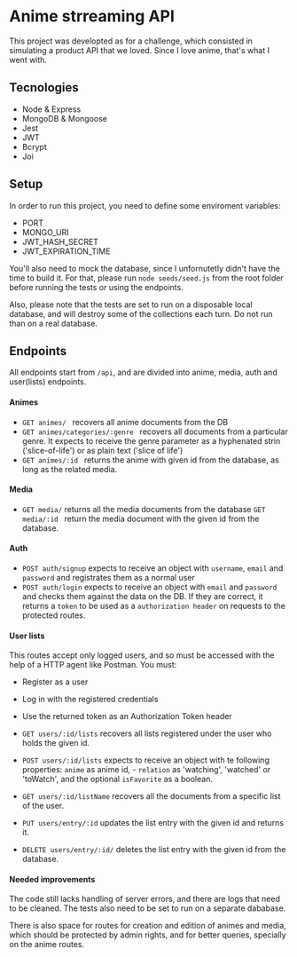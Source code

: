 # Anime strreaming API

This project was developted as for a challenge, which consisted in simulating a product API that we loved. Since I love anime, that's what I went with.

## Tecnologies

- Node & Express
- MongoDB & Mongoose
- Jest
- JWT
- Bcrypt
- Joi

## Setup
In order to run this project, you need to define some enviroment variables:

- PORT
- MONGO_URI
- JWT_HASH_SECRET
- JWT_EXPIRATION_TIME

You'll also need to mock the database, since I unfornutetly didn't have the time to build it. For that, please run ```node seeds/seed.js``` from the root folder before running the tests or using the endpoints.

Also, please note that the tests are set to run on a disposable local database, and will destroy some of the collections each turn. Do not run than on a real database.

## Endpoints
All endpoints start from ```/api```, and are divided into anime, media, auth and user(lists) endpoints.
#### Animes
- ```GET animes/ ``` recovers all anime documents from the DB
- ```GET animes/categories/:genre ``` recovers all documents from a particular genre. It expects to receive the genre parameter as a hyphenated strin ('slice-of-life') or as plain text ('slice of life')
- ```GET animes/:id ``` returns the anime with given id from the database, as long as the related media.
#### Media
- ```GET media/``` returns all the media documents from the database
```GET media/:id ``` return the media document with the given id from the database.
#### Auth
- ```POST auth/signup``` expects to receive an object with `username`, `email` and `password` and registrates them as a normal user
- ```POST auth/login``` expects to receive an object with `email` and `password` and checks them against the data on the DB. If they are correct, it returns a `token` to be used as a `authorization header` on requests to the protected routes.

#### User lists
This routes accept only logged users, and so must be accessed with the help of a HTTP agent like Postman. You must: 
- Register as a user
- Log in with the registered credentials
- Use the returned token as an Authorization Token header

- ```GET users/:id/lists``` recovers all lists registered under the user who holds the given id.
- ```POST users/:id/lists``` expects to receive an object with te following properties: `anime` as anime id, - `relation` as 'watching', 'watched' or 'toWatch', and the optional `isFavorite` as a boolean.
- ```GET users/:id/listName``` recovers all the documents from a specific list of the user.
- ```PUT users/entry/:id``` updates the list entry with the given id and returns it.
- ```DELETE users/entry/:id/``` deletes the list entry with the given id from the database.

#### Needed improvements
The code still lacks handling of server errors, and there are logs that need to be cleaned. The tests also need to be set to run on a separate dababase.

There is also space for routes for creation and edition of animes and media, which should be protected by admin rights, and for better queries, specially on the anime routes.